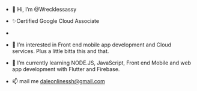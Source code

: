 - 👋 Hi, I’m @Wrecklessassy
- ✨Certified Google Cloud Associate
- 
- 👀 I’m interested in Front end mobile app development and Cloud services. Plus a little bitta this and that.
- 🌱 I’m currently learning NODE.JS, JavaScript, Front end Mobile and web app development with Flutter and Firebase.

- 📫 mail me daleonlinessh@gmail.com

<!---
Wrecklessassy/Wrecklessassy is a ✨ special ✨ repository because its `README.md` (this file) appears on your GitHub profile.
You can click the Preview link to take a look at your changes.
--->
